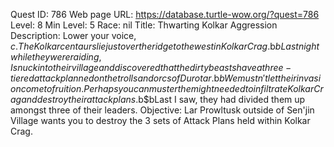Quest ID: 786
Web page URL: https://database.turtle-wow.org/?quest=786
Level: 8
Min Level: 5
Race: nil
Title: Thwarting Kolkar Aggression
Description: Lower your voice, $c. The Kolkar centaurs lie just over the ridge to the west in Kolkar Crag.$b$bLast night while they were raiding, I snuck into their village and discovered that the dirty beasts have a three-tiered attack planned on the trolls and orcs of Durotar.$b$bWe mustn't let their invasion come to fruition. Perhaps you can muster the might needed to infiltrate Kolkar Crag and destroy their attack plans.$b$bLast I saw, they had divided them up amongst three of their leaders.
Objective: Lar Prowltusk outside of Sen'jin Village wants you to destroy the 3 sets of Attack Plans held within Kolkar Crag.
